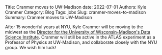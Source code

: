 Title: Cranmer moves to UW-Madison
date: 2022-07-01
Authors: Kyle Cranmer
Category: Blog
Tags: jobs
Slug: cranmer-moves-to-madison
Summary: Cranmer moves to UW-Madison
 

After 15 wonderful years at NYU, Kyle Cranmer will be moving to the midwest as the [Director for the University of Wisconsin-Madison's Data Science Institute](https://datascience.wisc.edu/kyle-cranmer/). Cranmer will still be active in the ATLAS experiment as a Professor of Physics at UW-Madison, and collaborate closely with the NYU group. We wish him luck!

